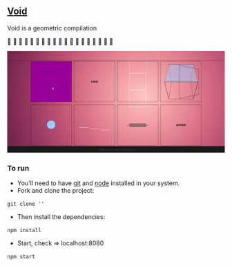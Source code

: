 ## [Void](https://adrisolid.github.io/Void-techniques/)

Void is a geometric compilation

:large_orange_diamond:
:large_orange_diamond:
:large_orange_diamond:
:large_orange_diamond:
:large_orange_diamond:
:large_orange_diamond:
:large_orange_diamond:
:large_orange_diamond:
:large_orange_diamond:
:large_orange_diamond:
:large_orange_diamond:
:large_orange_diamond:
:large_orange_diamond:
:large_orange_diamond:
:large_orange_diamond:
:large_orange_diamond:
:large_orange_diamond:
:large_orange_diamond:
:large_orange_diamond:

<img src="./thumb.png" alt="app-thumb">

### To run

- You'll need to have [git](https://git-scm.com/) and [node](https://nodejs.org/en/) installed in your system.
- Fork and clone the project:

```
git clone ''
```

- Then install the dependencies:

```
npm install
```

- Start, check => localhost:8080

```
npm start
```
